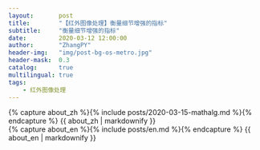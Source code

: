 ```yaml
---
layout:       post
title:        "【红外图像处理】衡量细节增强的指标"
subtitle:     "衡量细节增强的指标"
date:         2020-03-12 12:00:00
author:       "ZhangPY"
header-img:   "img/post-bg-os-metro.jpg"
header-mask:  0.3
catalog:      true
multilingual: true
tags:
    - 红外图像处理
---
```


<!-- Chinese Version -->
<div class="zh post-container">
    {% capture about_zh %}{% include posts/2020-03-15-mathalg.md %}{% endcapture %}
    {{ about_zh | markdownify }}
</div>

<!-- English Version -->
<div class="en post-container">
    {% capture about_en %}{% include posts/en.md %}{% endcapture %}
    {{ about_en | markdownify }}
</div>
